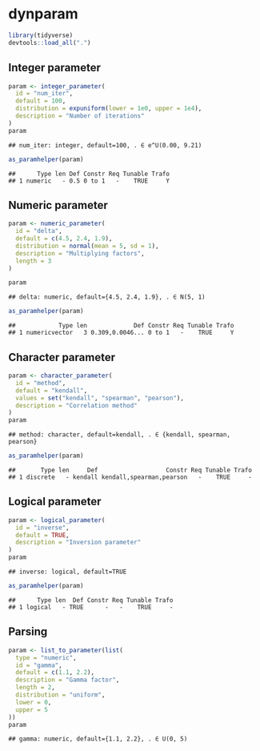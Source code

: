 
<!-- README.md is generated from README.Rmd. Please edit that file -->

# dynparam

``` r
library(tidyverse)
devtools::load_all(".")
```

## Integer parameter

``` r
param <- integer_parameter(
  id = "num_iter", 
  default = 100,
  distribution = expuniform(lower = 1e0, upper = 1e4), 
  description = "Number of iterations"
)
param
```

    ## num_iter: integer, default=100, . ∈ e^U(0.00, 9.21)

``` r
as_paramhelper(param)
```

    ##      Type len Def Constr Req Tunable Trafo
    ## 1 numeric   - 0.5 0 to 1   -    TRUE     Y

## Numeric parameter

``` r
param <- numeric_parameter(
  id = "delta", 
  default = c(4.5, 2.4, 1.9), 
  distribution = normal(mean = 5, sd = 1),
  description = "Multiplying factors",
  length = 3
)

param
```

    ## delta: numeric, default={4.5, 2.4, 1.9}, . ∈ N(5, 1)

``` r
as_paramhelper(param)
```

    ##            Type len             Def Constr Req Tunable Trafo
    ## 1 numericvector   3 0.309,0.0046... 0 to 1   -    TRUE     Y

## Character parameter

``` r
param <- character_parameter(
  id = "method", 
  default = "kendall",
  values = set("kendall", "spearman", "pearson"), 
  description = "Correlation method"
)
param
```

    ## method: character, default=kendall, . ∈ {kendall, spearman, pearson}

``` r
as_paramhelper(param)
```

    ##       Type len     Def                   Constr Req Tunable Trafo
    ## 1 discrete   - kendall kendall,spearman,pearson   -    TRUE     -

## Logical parameter

``` r
param <- logical_parameter(
  id = "inverse",
  default = TRUE, 
  description = "Inversion parameter"
)
param
```

    ## inverse: logical, default=TRUE

``` r
as_paramhelper(param)
```

    ##      Type len  Def Constr Req Tunable Trafo
    ## 1 logical   - TRUE      -   -    TRUE     -

## Parsing

``` r
param <- list_to_parameter(list(
  type = "numeric",
  id = "gamma",
  default = c(1.1, 2.2),
  description = "Gamma factor",
  length = 2,
  distribution = "uniform",
  lower = 0,
  upper = 5
))
param
```

    ## gamma: numeric, default={1.1, 2.2}, . ∈ U(0, 5)
